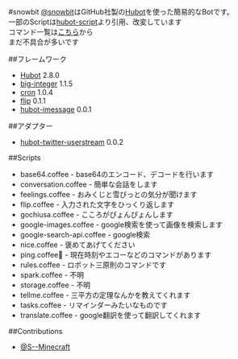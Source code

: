 #snowbit 
[@snowbit](https://twitter.com/sn0wbit)はGitHub社製の[Hubot](https://github.com/github/hubot)を使った簡易的なBotです。<br>
一部のScriptは[hubot-script](https://github.com/github/hubot-scripts)より引用、改変しています<br>
コマンド一覧は[こちら](https://github.com/snowfox226/snowbit/blob/master/command.md)から<br>
まだ不具合が多いです

##フレームワーク
* [Hubot](https://github.com/github/hubot) 2.8.0
* [big-integer](https://github.com/peterolson/BigInteger.js) 1.1.5
* [cron](http://github.com/ncb000gt/node-cron) 1.0.4
* [flip](https://github.com/jergason/flipjs) 0.1.1
* [hubot-imessage](http://github.com/lazerwalker/hubot-imessage) 0.0.1

##アダプター
* [hubot-twitter-userstream](https://github.com/hoo89/hubot-twitter-userstream) 0.0.2

##Scripts
* base64.coffee - base64のエンコード、デコードを行います
* conversation.coffee - 簡単な会話をします
* feelings.coffee - おみくじと雪びっとの気分が聞けます
* flip.coffee - 入力された文字をひっくり返します
* gochiusa.coffee - こころがぴょんぴょんします
* google-images.coffee - google検索を使って画像を検索します
* google-search-api.coffee - google検索
* nice.coffee - 褒めてあげてください
* ping.coffee - 現在時刻やエコーなどのコマンドがあります
* rules.coffee - ロボット三原則のコマンドです
* spark.coffee - 不明
* storage.coffee - 不明
* tellme.coffee - 三平方の定理なんかを教えてくれます
* tasks.coffee - リマインダーみたいなものです
* translate.coffee - google翻訳を使って翻訳してくれます

##Contributions
* [@S--Minecraft](https://github.com/S--Minecraft)
